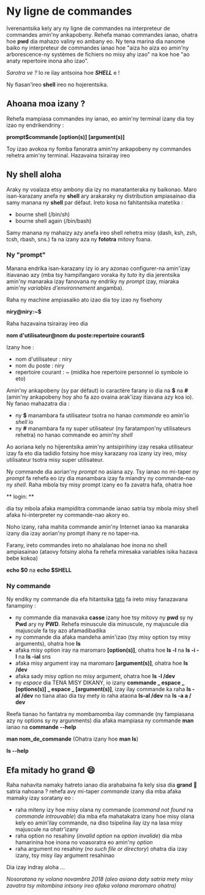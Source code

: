 # Ny ligne de commandes

Iverenantsika kely ary ny ligne de commandes na interpreteur de commandes amin'ny ankapobeny. Rehefa manao commandes ianao, ohatra hoe **pwd** dia mahazo valiny eo ambany eo. Ny tena marina dia nanome baiko ny interpreteur de commandes ianao hoe "aiza ho aiza eo amin'ny arborescence-ny systèmes de fichiers no misy ahy izao" na koe hoe "ao anaty repertoire inona aho izao".

_Sarotra ve ?_  Io re ilay antsoina hoe **_SHELL_** e !

Ny fiasan'ireo **shell** ireo no hojerentsika.

## Ahoana moa izany ?

Rehefa mampiasa commandes iny ianao, eo amin'ny terminal izany dia toy izao ny endrikendriny :

**prompt$commande [option(s)] [argument(s)]**

Toy izao avokoa ny fomba fanoratra amin'ny ankapobeny ny commandes rehetra amin'ny terminal. Hazavaina tsirairay ireo

## Ny shell aloha

Araky ny voalaza etsy ambony dia izy no manatanteraka ny baikonao. Maro isan-karazany anefa ny **shell** ary arakaraky ny distribution ampiasainao dia samy manana ny **shell** par défaut. Ireto kosa no fahitantsika matetika :
- bourne shell (/bin/sh)
- bourne shell again (/bin/bash)

Samy manana ny mahaizy azy anefa ireo shell rehetra misy (dash, ksh, zsh, tcsh, rbash, sns.) fa na izany aza ny **fototra** mitovy foana.

### Ny "prompt"

Manana endrika isan-karazany izy io ary azonao configurer-na amin'izay itiavanao azy (mba tsy hampifangaro voraka ity _tuto_ ity dia jerentsika amin'ny manaraka izay fanovana ny endriky ny _prompt_ izay, miaraka amin'ny _variables d'environnement_ angamba).

Raha ny machine ampiasaiko ato izao dia toy izao ny fisehony

**niry@niry:~$**

Raha hazavaina tsirairay ireo dia 

**nom d'utilisateur@nom du poste:repertoire courant$**

Izany hoe  :
- nom d'utilisateur : niry
- nom du poste : niry
- repertoire courant : ~ (midika hoe repertoire personnel io symbole io eto)

Amin'ny ankapobeny (sy par défaut) io caractère farany io dia na **$** na **#** (amin'ny ankapobeny hoy aho fa azo ovaina arak'izay itiavana azy koa io). Ny fanao mahazatra dia :
- ny **$** manambara fa utilisateur tsotra no hanao _commande_ eo amin'io _shell_ io
- ny **#** manambara fa ny super utilisateur (ny faratampon'ny utilisateurs rehetra) no hanao commande eo amin'ny _shell_

Ao aoriana kely no hijerentsika amin'ny antsipirihiny izay resaka utilisateur izay fa eto dia tadidio fotsiny hoe misy karazany roa izany izy ireo, misy utilisateur tsotra misy super utilisateur.

Ny commande dia aorian'ny _prompt_ no asiana azy. Tsy ianao no mi-taper ny _prompt_ fa rehefa eo izy dia manambara izay fa miandry ny commande-nao ny _shell_. Raha mbola tsy misy prompt izany eo fa zavatra hafa, ohatra hoe

** login: **

dia tsy mbola afaka mampiditra commande ianao satria tsy mbola misy shell afaka hi-interpreter ny commande-nao akory eo.

Noho izany, raha mahita commande amin'ny Internet ianao ka manaraka izany dia izay aorian'ny prompt ihany re no taper-na.

Farany, ireto commandes ireto no ahalalanao hoe inona no shell ampiasainao (ataovy fotsiny aloha fa rehefa miresaka variables isika hazava bebe kokoa)

**echo $0** na **echo $SHELL**

### Ny commande

Ny endiky ny commande dia efa hitantsika [tato](https://github.com/open-code-geek-gasy/Linux/blob/master/commande-base.md) fa ireto misy fanazavana fanampiny :
- ny commande dia manavaka **casse** izany hoe tsy mitovy ny **pwd** sy ny **Pwd** ary ny **PWD**. Rehefa minuscule dia minuscule, ny majuscule dia majuscule fa tsy azo afamadibadika
- ny commande dia afaka mandeha amin'izao (tsy misy option tsy misy arguments), ohatra hoe **ls**
- afaka misy option iray na maromaro **[option(s)]**, ohatra hoe **ls -l** na **ls -i -l** na **ls -ial** sns
- afaka misy argument iray na maromaro **[argument(s)]**, ohatra hoe **ls /dev**
- afaka sady misy option no misy argument, ohatra hoe **ls -l /dev**
- ny _espace_ dia TENA MISY DIKANY, io izany **commande _ espace _ [options(s)] _ espace _ [argument(s)]**, izay ilay commande ka raha **ls -al /dev** no tiana atao dia tsy mety io raha ataona **ls-al /dev** na **ls -a a / dev**

Reefa tianao ho fantatra ny mombamomba ilay commande (ny fampiasana azy ny options sy ny argunments) dia afaka mampiasa ny commande **man** ianao na **commande --help**

**man nom_de_commande** (Ohatra izany hoe **man ls**)

**ls --help**

## Efa mitady ho grand :smile:

Raha nahavita namaky hatreto ianao dia arahabaina fa kely sisa dia **grand** :punch: satria nahoana ? rehefa avy mi-taper _commande_ izany dia mba afaka mamaky izay soratany eo :
- raha miteny izy hoe misy olana ny commande (_command not found_ na _commande introuvable_) dia mba efa mahatakatra izany hoe misy olana kely eo amin'ilay commande, na diso tsipelina ilay izy na lasa misy majuscule na ohatr'izany
- raha option no resahiny (_invalid option_ na _option invalide_) dia mba hamarinina hoe inona no voasoratra eo amin'ny _option_
- raha argument no resahiny (_no such file or directory_) ohatra dia izay izany, tsy misy ilay argument resahinao

Dia izay indray aloha ...

_Nosoratana ny volana novambra 2018 (aleo asiana daty satria mety misy zavatra tsy mitombina intsony ireo afaka volana maromaro ohatra)_




